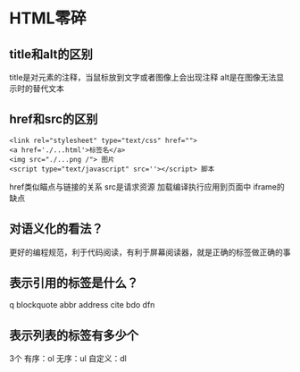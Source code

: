 # HTML零碎
## title和alt的区别
  title是对元素的注释，当鼠标放到文字或者图像上会出现注释
  alt是在图像无法显示时的替代文本
## href和src的区别
  ```
  <link rel="stylesheet" type="text/css" href="">
  <a href='./...html'>标签名</a> 
  <img src="./...png /"> 图片
  <script type="text/javascript" src=''></script> 脚本
  ```
  href类似瞄点与链接的关系 
  src是请求资源 加载编译执行应用到页面中
  iframe的缺点
## 对语义化的看法？
  更好的编程规范，利于代码阅读，有利于屏幕阅读器，就是正确的标签做正确的事
## 表示引用的标签是什么？
  q
  blockquote
  abbr address cite bdo dfn
## 表示列表的标签有多少个
  3个 
  有序：ol 
  无序：ul 
  自定义：dl 
